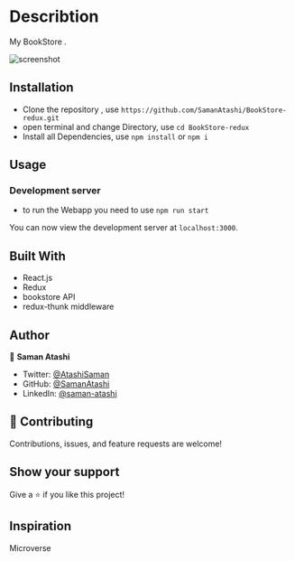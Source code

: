 # Describtion

My BookStore .

![screenshot](./src/Assets/)


## Installation

- Clone the repository , use  `https://github.com/SamanAtashi/BookStore-redux.git` 
- open terminal and change Directory, use `cd BookStore-redux`
- Install all Dependencies, use `npm install` or `npm i`

## Usage

### Development server
- to run the Webapp you need to use `npm run start`

You can now view the development server at `localhost:3000`.


## Built With

- React.js
- Redux
- bookstore API
- redux-thunk middleware


## Author

👤 **Saman Atashi**

- Twitter: [@AtashiSaman](https://twitter.com/AtashiSaman)
- GitHub: [@SamanAtashi](https://github.com/SamanAtashi)
- LinkedIn: [@saman-atashi](https://www.linkedin.com/in/saman-atashi/)


## 🤝 Contributing

Contributions, issues, and feature requests are welcome!

## Show your support

Give a ⭐️ if you like this project!

## Inspiration
Microverse
